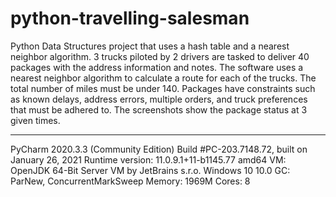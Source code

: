 # python-travelling-salesman
Python Data Structures project that uses a hash table and a nearest neighbor algorithm. 3 trucks piloted by 2 drivers are tasked to deliver 40 packages with
the address information and notes. The software uses a nearest neighbor algorithm to calculate a route for each of the trucks. The total
number of miles must be under 140. Packages have constraints such as known delays, address errors, multiple orders, and truck preferences that must be adhered to.
The screenshots show the package status at 3 given times. 

--------------------------------------------------------------------

PyCharm 2020.3.3 (Community Edition)
Build #PC-203.7148.72, built on January 26, 2021
Runtime version: 11.0.9.1+11-b1145.77 amd64
VM: OpenJDK 64-Bit Server VM by JetBrains s.r.o.
Windows 10 10.0
GC: ParNew, ConcurrentMarkSweep
Memory: 1969M
Cores: 8


